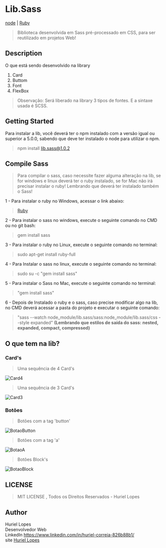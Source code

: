 # Lib.Sass

[node](https://nodejs.org/en/) | [Ruby](https://www.ruby-lang.org/pt/downloads/)

> Biblioteca desenvolvida em Sass pré-processado em CSS, para ser reutilizado em projetos Web!

## Description

O que está sendo desenvolvido na library

<ol>
	<li>Card</li>
	<li>Buttom</li>
	<li>Font</li>
	<li>FlexBox</li>
</ol>

> Observação: Será liberado na library 3 tipos de fontes. E a sintaxe usada é SCSS.

## Getting Started

Para instalar a lib, você deverá ter o npm instalado com a versão igual ou superior a 5.0.0, sabendo que deve ter instalado o node para utilizar o npm.

> npm install lib.sass@1.0.2

## Compile Sass

> Para compilar o sass, caso necessite fazer alguma alteração na lib, se for windows e linux deverá ter o ruby instalado, se for Mac não irá precisar instalar o ruby! Lembrando que deverá ter instalado também o Sass!

1 - Para instalar o ruby no Windows, acessar o link abaixo: 
	
>	[Ruby](https://www.ruby-lang.org/pt/downloads/)

2 - Para instalar o sass no windows, execute o seguinte comando no CMD ou no git bash:

>	gem install sass

3 - Para instalar o ruby no Linux, execute o seguinte comando no terminal:
	
>	sudo apt-get install ruby-full

4 - Para Instalar o sass no linux, execute o seguinte comando no terminal: 

>	sudo su -c "gem install sass"

5 - Para instalar o Sass no Mac, execute o seguinte comando no terminal: 

>	"gem install sass"

6 - Depois de Instalado o ruby e o sass, caso precise modificar algo na lib, no CMD deverá acessar a pasta do projeto e executar o seguinte comando: 

>	"sass --watch node_module/lib.sass/sass:node_module/lib.sass/css --style expanded" <strong>(Lembrando que estilos de saída do sass: nested, expanded, compact, compressed)</strong>

## O que tem na lib?

### Card's

> Uma sequência de 4 Card's

![Card4](http://cdn.lopes.tech/imagens/card-4.JPG)

> Uma sequência de 3 Card's

![Card3](http://cdn.lopes.tech/imagens/card-3.JPG)

### Botões

> Botões com a tag 'button'

![BotaoButton](http://cdn.lopes.tech/imagens/button-tagButton.JPG)

> Botões com a tag 'a'

![BotaoA](http://cdn.lopes.tech/imagens/button-tagA.JPG)

> Botões Block's

![BotaoBlock](http://cdn.lopes.tech/imagens/button-ButtonBlock.JPG)

## LICENSE

> MIT LICENSE , Todos os Direitos Reservados - Huriel Lopes

## Author

Huriel Lopes <br />
Desenvolvedor Web <br />
LinkedIn <a href="https://www.linkedin.com/in/huriel-correia-826b88b1/" target="_blank">https://www.linkedin.com/in/huriel-correia-826b88b1/</a> <br />
site [Huriel Lopes](https://huriellopes.github.io)